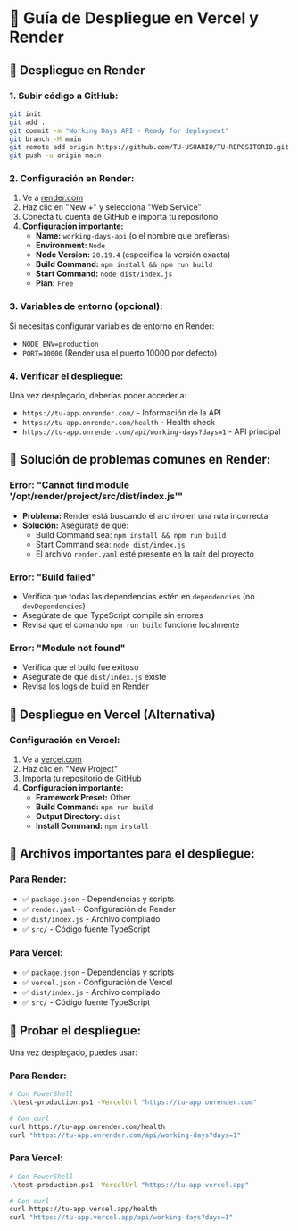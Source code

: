 # 🚀 Guía de Despliegue en Vercel y Render

## 🎯 Despliegue en Render

### 1. **Subir código a GitHub:**
```bash
git init
git add .
git commit -m "Working Days API - Ready for deployment"
git branch -M main
git remote add origin https://github.com/TU-USUARIO/TU-REPOSITORIO.git
git push -u origin main
```

### 2. **Configuración en Render:**

1. Ve a [render.com](https://render.com)
2. Haz clic en "New +" y selecciona "Web Service"
3. Conecta tu cuenta de GitHub e importa tu repositorio
4. **Configuración importante:**
   - **Name:** `working-days-api` (o el nombre que prefieras)
   - **Environment:** `Node`
   - **Node Version:** `20.19.4` (especifica la versión exacta)
   - **Build Command:** `npm install && npm run build`
   - **Start Command:** `node dist/index.js`
   - **Plan:** `Free`

### 3. **Variables de entorno (opcional):**
Si necesitas configurar variables de entorno en Render:
- `NODE_ENV=production`
- `PORT=10000` (Render usa el puerto 10000 por defecto)

### 4. **Verificar el despliegue:**
Una vez desplegado, deberías poder acceder a:
- `https://tu-app.onrender.com/` - Información de la API
- `https://tu-app.onrender.com/health` - Health check
- `https://tu-app.onrender.com/api/working-days?days=1` - API principal

## 🔧 **Solución de problemas comunes en Render:**

### Error: "Cannot find module '/opt/render/project/src/dist/index.js'"
- **Problema:** Render está buscando el archivo en una ruta incorrecta
- **Solución:** Asegúrate de que:
  - Build Command sea: `npm install && npm run build`
  - Start Command sea: `node dist/index.js`
  - El archivo `render.yaml` esté presente en la raíz del proyecto

### Error: "Build failed"
- Verifica que todas las dependencias estén en `dependencies` (no `devDependencies`)
- Asegúrate de que TypeScript compile sin errores
- Revisa que el comando `npm run build` funcione localmente

### Error: "Module not found"
- Verifica que el build fue exitoso
- Asegúrate de que `dist/index.js` existe
- Revisa los logs de build en Render

## 🎯 **Despliegue en Vercel (Alternativa)**

### Configuración en Vercel:
1. Ve a [vercel.com](https://vercel.com)
2. Haz clic en "New Project"
3. Importa tu repositorio de GitHub
4. **Configuración importante:**
   - **Framework Preset:** Other
   - **Build Command:** `npm run build`
   - **Output Directory:** `dist`
   - **Install Command:** `npm install`

## 📝 **Archivos importantes para el despliegue:**

### Para Render:
- ✅ `package.json` - Dependencias y scripts
- ✅ `render.yaml` - Configuración de Render
- ✅ `dist/index.js` - Archivo compilado
- ✅ `src/` - Código fuente TypeScript

### Para Vercel:
- ✅ `package.json` - Dependencias y scripts
- ✅ `vercel.json` - Configuración de Vercel
- ✅ `dist/index.js` - Archivo compilado
- ✅ `src/` - Código fuente TypeScript

## 🧪 **Probar el despliegue:**

Una vez desplegado, puedes usar:

### Para Render:
```bash
# Con PowerShell
.\test-production.ps1 -VercelUrl "https://tu-app.onrender.com"

# Con curl
curl https://tu-app.onrender.com/health
curl "https://tu-app.onrender.com/api/working-days?days=1"
```

### Para Vercel:
```bash
# Con PowerShell
.\test-production.ps1 -VercelUrl "https://tu-app.vercel.app"

# Con curl
curl https://tu-app.vercel.app/health
curl "https://tu-app.vercel.app/api/working-days?days=1"
```
